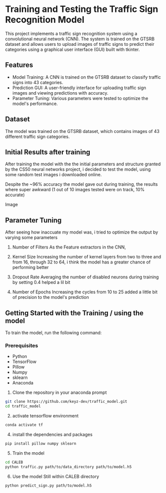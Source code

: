 # Training and Testing the Traffic Sign Recognition Model
This project implements a traffic sign recognition system using a convolutional neural network (CNN). The system is trained on the GTSRB dataset and allows users to upload images of traffic signs to predict their categories using a graphical user interface (GUI) built with tkinter.

## Features
- Model Training: A CNN is trained on the GTSRB dataset to classify traffic signs into 43 categories.
- Prediction GUI: A user-friendly interface for uploading traffic sign images and viewing predictions with accuracy.
- Parameter Tuning: Various parameters were tested to optimize the model's performance.

## Dataset
The model was trained on the GTSRB dataset, which contains images of 43 different traffic sign categories.

## Initial Results after training
After training the model with the the initial parameters and structure granted by the CS50 neural networks project, i decided to test the model, using some random test images i downloaded online.

Despite the ~96% accuracy the model gave out during training, the results where super awkward (1 out of 10 images tested were on track, 10% accurate)

Image

## Parameter Tuning
After seeing how inaccuate my model was, i tried to optimize the output by varying some parameters

1. Number of Filters
    As the Feature extractors in the CNN, 

2. Kernel Size
    Increasing the number of kernel layers from two to three and from 16, through 32 to 64, i think the model has a greater chance of performing better

3. Dropout Rate
    Averaging the number of disabled neurons during training by setting 0.4 helped a lil bit

4. Number of Epochs
    Increasing the cycles from 10 to 25 added a little bit of precision to the model's prediction


## Getting Started with the Training / using the model
To train the model, run the following command:

### Prerequisites
- Python
- TensorFlow
- Pillow
- Numpy
- sklearn
- Anaconda

1. Clone the repository in your anaconda prompt
```bash
git clone https://github.com/keyz-dev/traffic_model.git
cd traffic_model
```

2. activate tensorflow environment
```bash
conda activate tf
```

4. install the dependencies and packages
```bash
pip install pillow numpy sklearn
```

5. Train the model
```bash
cd CALEB
python traffic.py path/to/data_directory path/to/model.h5
```

6. Use the model
Still within CALEB directory
```bash
python predict_sign.py path/to/model.h5
```